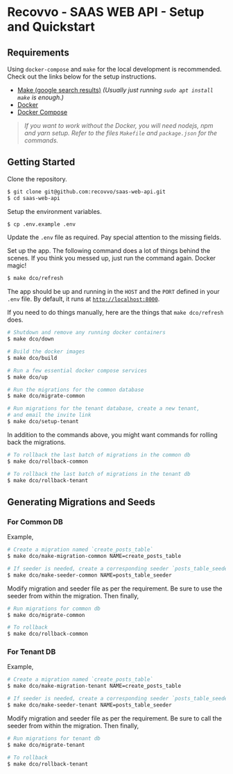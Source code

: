 # Recovvo - SAAS WEB API - Setup and Quickstart

## Requirements

Using `docker-compose` and `make` for the local development is recommended.
Check out the links below for the setup instructions.

- [Make (google search results)](https://www.google.com/search?q=how%20to%20install%20make)
  *(Usually just running `sudo apt install make` is enough.)*
- [Docker](https://docs.docker.com/install/)
- [Docker Compose](https://docs.docker.com/compose/install/)

> *If you want to work without the Docker, you will need nodejs, npm and yarn
>  setup. Refer to the files `Makefile` and `package.json` for the commands.*

## Getting Started

Clone the repository.

```bash
$ git clone git@github.com:recovvo/saas-web-api.git
$ cd saas-web-api
```

Setup the environment variables.

```bash
$ cp .env.example .env
```

Update the `.env` file as required. Pay special attention to the missing fields.

Set up the app. The following command does a lot of things behind the scenes. If
you think you messed up, just run the command again. Docker magic!

``` bash
$ make dco/refresh
```

The app should be up and running in the `HOST` and the `PORT` defined in your
`.env` file. By default, it runs at
[`http://localhost:8000`](http://localhost:8000).

If you need to do things manually, here are the things that `make dco/refresh`
does.

```bash
# Shutdown and remove any running docker containers
$ make dco/down

# Build the docker images
$ make dco/build

# Run a few essential docker compose services
$ make dco/up

# Run the migrations for the common database
$ make dco/migrate-common

# Run migrations for the tenant database, create a new tenant,
# and email the invite link
$ make dco/setup-tenant
```

In addition to the commands above, you might want commands for rolling back the
migrations.

```bash
# To rollback the last batch of migrations in the common db
$ make dco/rollback-common

# To rollback the last batch of migrations in the tenant db
$ make dco/rollback-tenant
```

## Generating Migrations and Seeds

### For Common DB

Example,

```bash
# Create a migration named `create_posts_table`
$ make dco/make-migration-common NAME=create_posts_table

# If seeder is needed, create a corresponding seeder `posts_table_seeder`
$ make dco/make-seeder-common NAME=posts_table_seeder
```

Modify migration and seeder file as per the requirement. Be sure to use the
seeder from within the migration. Then finally,

```bash
# Run migrations for common db
$ make dco/migrate-common

# To rollback
$ make dco/rollback-common
```

### For Tenant DB

Example,

```bash
# Create a migration named `create_posts_table`
$ make dco/make-migration-tenant NAME=create_posts_table

# If seeder is needed, create a corresponding seeder `posts_table_seeder`
$ make dco/make-seeder-tenant NAME=posts_table_seeder
```

Modify migration and seeder file as per the requirement. Be sure to call the
seeder from within the migration. Then finally,

```bash
# Run migrations for tenant db
$ make dco/migrate-tenant

# To rollback
$ make dco/rollback-tenant
```
